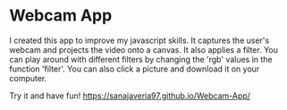 # Webcam App
I created this app to improve my javascript skills. It captures the user's webcam and projects the video onto a canvas. It also applies a filter. You can play around with different filters by changing the 'rgb' values in the function 'filter'.
You can also click a picture and download it on your computer.

Try it and have fun!
 https://sanajaveria97.github.io/Webcam-App/

